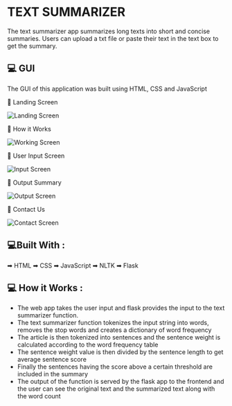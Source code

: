 # TEXT SUMMARIZER

The text summarizer app summarizes long texts into short and concise summaries. Users can upload a txt file or paste their text in the text box to get the summary.

## 💻 GUI

The GUI of this application was built using HTML, CSS and JavaScript

📌 Landing Screen 

![Landing Screen]('../../images/landing.png')

📌 How it Works

![Working Screen]('../../images/working.png')

📌 User Input Screen

![Input Screen]('../../images/input.png')

📌 Output Summary 

![Output Screen]('../../images/output.png')

📌 Contact Us 

![Contact Screen]('../../images/contact.png')

## 💻Built With : 

➡ HTML
➡ CSS
➡ JavaScript
➡ NLTK 
➡ Flask

## 💻 How it Works : 

- The web app takes the user input and flask provides the input to the text summarizer function. 
- The text summarizer function tokenizes the input string into words, removes the stop words and creates a dictionary of word frequency
- The article is then tokenized into sentences and the sentence weight is calculated according to the word frequency table
- The sentence weight value is then divided by the sentence length to get average sentence score
- Finally the sentences having the score above a certain threshold are included in the summary
- The output of the function is served by the flask app to the frontend and the user can see the original text and the summarized text along with the word count